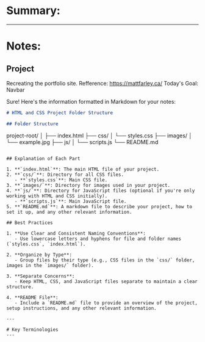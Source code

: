 # Summary:
---

# Notes:   

## Project 
Recreating the portfolio site.
Refference: https://mattfarley.ca/
Today's Goal: Navbar

Sure! Here's the information formatted in Markdown for your notes:

```markdown
# HTML and CSS Project Folder Structure

## Folder Structure

```
project-root/
│
├── index.html
├── css/
│   └── styles.css
├── images/
│   └── example.jpg
├── js/
│   └── scripts.js
└── README.md
```

## Explanation of Each Part

1. **`index.html`**: The main HTML file of your project.
2. **`css/`**: Directory for all CSS files.
   - **`styles.css`**: Main CSS file.
3. **`images/`**: Directory for images used in your project.
4. **`js/`**: Directory for JavaScript files (optional if you're only working with HTML and CSS initially).
   - **`scripts.js`**: Main JavaScript file.
5. **`README.md`**: A markdown file to describe your project, how to set it up, and any other relevant information.

## Best Practices

1. **Use Clear and Consistent Naming Conventions**:
   - Use lowercase letters and hyphens for file and folder names (`styles.css`, `index.html`).
   
2. **Organize by Type**:
   - Group files by their type (e.g., CSS files in the `css/` folder, images in the `images/` folder).
   
3. **Separate Concerns**:
   - Keep HTML, CSS, and JavaScript files separate to maintain a clear structure.
   
4. **README File**:
   - Include a `README.md` file to provide an overview of the project, setup instructions, and any other relevant information.

---

# Key Terminologies
---
